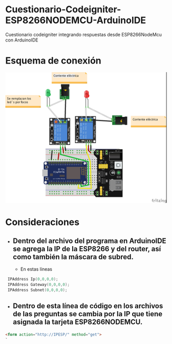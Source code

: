 # Cuestionario-Codeigniter-ESP8266NODEMCU-ArduinoIDE
Cuestionario codeigniter integrando respuestas desde ESP8266NodeMcu con ArduinoIDE
# Esquema de conexión
![Esquema](/Esquemas/Esquema.jpg)

# Consideraciones
- ## Dentro del archivo del programa en ArduinoIDE se agrega la IP de la ESP8266 y del router, así como también la máscara de subred.
    - En estas líneas
```c++
 IPAddress Ip(0,0,0,0);
 IPAddress Gateway(0,0,0,0);
 IPAddress Subnet(0,0,0,0);
```
- ## Dentro de esta línea de código en los archivos de las preguntas se cambia por la IP que tiene asignada la tarjeta ESP8266NODEMCU.
```html
<form action="http://IPESP/" method="get">
`
